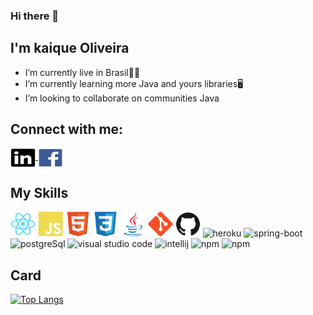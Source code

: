 ### Hi there 👋
## I'm kaique Oliveira
- I’m currently live in Brasil:vampire_man:
- I’m currently learning more Java and yours libraries:desktop_computer:
- I’m looking to collaborate on communities Java

## Connect with me:
<a href="https://www.linkedin.com/in/kaique-oliveira-santos/" target="_blank">
<img align="center" alt="Kaique-linkedin" height="30" width="40" src="https://raw.githubusercontent.com/devicons/devicon/master/icons/linkedin/linkedin-plain.svg" style="max-width:100%;">
</a>

<a href="https://www.facebook.com/kaique.oliveirasantos.3304/" target="_blank">
<img align="center" alt="Kaique" height="30" width="40" src="https://raw.githubusercontent.com/devicons/devicon/master/icons/facebook/facebook-plain.svg" style="max-width:100%;">
</a>

## My Skills
<img alt="react" src="https://raw.githubusercontent.com/devicons/devicon/master/icons/react/react-original.svg" height="40" width="40" style="max-width:100%;"></img>
<img alt="javascript" height="40" width="40" src="https://raw.githubusercontent.com/devicons/devicon/master/icons/javascript/javascript-plain.svg" style="max-width:100%;"></img>
<img alt="html5" height="40" width="40" src="https://raw.githubusercontent.com/devicons/devicon/master/icons/html5/html5-original.svg" style="max-width:100%;"></img>
<img alt="css3" height="40" width="40" src="https://raw.githubusercontent.com/devicons/devicon/master/icons/css3/css3-original.svg" style="max-width:100%;"></img>
<img alt="java" height="40" width="40" src="https://raw.githubusercontent.com/devicons/devicon/master/icons/java/java-original.svg" style="max-width:100%;"></img>
<img alt="git" height="40" width="40" src="https://raw.githubusercontent.com/devicons/devicon/master/icons/git/git-original.svg" style="max-width:100%;"></img>
<img alt="github" height="40" width="40" src="https://raw.githubusercontent.com/devicons/devicon/master/icons/github/github-original.svg" style="max-width:100%;"></img>
<img alt="heroku" height="40" width="40" src="https://cdn.jsdelivr.net/gh/devicons/devicon/icons/heroku/heroku-original-wordmark.svg" style="max-width:100%;"></img>
<img alt="spring-boot" height="40" width="40" src="https://cdn.jsdelivr.net/gh/devicons/devicon/icons/spring/spring-plain-wordmark.svg" style="max-width:100%;"></img>
<img alt="postgreSql" height="40" width="40" src="https://cdn.jsdelivr.net/gh/devicons/devicon/icons/postgresql/postgresql-plain.svg" style="max-width:100%;"></img>
<img alt="visual studio code" height="40" width="40" src="https://cdn.jsdelivr.net/gh/devicons/devicon/icons/vscode/vscode-original-wordmark.svg" style="max-width:100%;"></img>
<img alt="intellij" height="40" width="40" src="https://cdn.jsdelivr.net/gh/devicons/devicon/icons/intellij/intellij-plain.svg" style="max-width:100%;"></img>
<img alt="npm" height="40" width="40" src="https://cdn.jsdelivr.net/gh/devicons/devicon/icons/npm/npm-original-wordmark.svg" style="max-width:100%;" />
<img alt="npm" height="40" width="40" src="https://cdn.jsdelivr.net/gh/devicons/devicon/icons/linux/linux-original.svg" style="max-width:100%;" />

## Card
[![Top Langs](https://github-readme-stats.vercel.app/api/top-langs/?username=kaique-programmer)](https://github.com/kaique-programmer/github-readme-stats)
